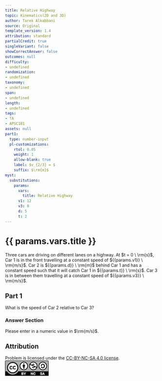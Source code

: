 ```yaml
---
title: Relative Highway
topic: Kinematics(2D and 3D)
author: Tarek Alkabbani
source: Original
template_version: 1.4
attribution: standard
partialCredit: true
singleVariant: false
showCorrectAnswer: false
outcomes: null
difficulty:
- undefined
randomization:
- undefined
taxonomy:
- undefined
span:
- undefined
length:
- undefined
tags:
- TA
- APSC181
assets: null
part1:
  type: number-input
  pl-customizations:
    rtol: 0.05
    weight: 1
    allow-blank: true
    label: $v_{2/3} = $
    suffix: $\rm{m}$
myst:
  substitutions:
    params:
      vars:
        title: Relative Highway
      v1: 12
      v3: 8
      d: 5
      t: 2
---
```

# {{ params.vars.title }}
Three cars are driving on different lanes on a highway.
At $t = 0 \ \rm{s}$, Car 1 is in the front travelling at a constant speed of ${{params.v1}} \ \rm{m/s}$.
Car 2 is ${{params.d}} \ \rm{m}$ behind Car 1 and has a constant speed such that it will catch Car 1 in ${{params.t}} \ \rm{s}$.
Car 3 is in between them travelling at a constant speed of ${{params.v3}}  \ \rm{m/s}$.

## Part 1

What is the speed of Car 2 relative to Car 3?

### Answer Section

Please enter in a numeric value in $\rm{m/s}$.

## Attribution

Problem is licensed under the [CC-BY-NC-SA 4.0 license](https://creativecommons.org/licenses/by-nc-sa/4.0/).<br> ![The Creative Commons 4.0 license requiring attribution-BY, non-commercial-NC, and share-alike-SA license.](https://raw.githubusercontent.com/firasm/bits/master/by-nc-sa.png)